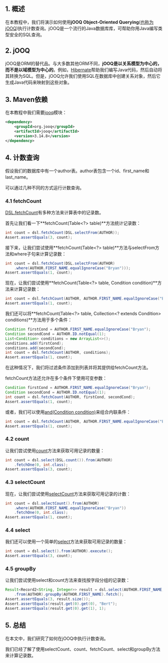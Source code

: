 ## 1. 概述

在本教程中，我们将演示如何使用**jOOQ Object-Oriented Querying**([也称为jOOQ](https://www.baeldung.com/jooq-with-spring))执行计数查询。jOOQ是一个流行的Java数据库库，可帮助你用Java编写类型安全的SQL查询。

## 2. jOOQ

jOOQ是ORM的替代品。与大多数其他ORM不同，**jOOQ是以关系模型为中心的，而不是以域模型为中心的**。例如，[Hibernate](https://www.baeldung.com/learn-jpa-hibernate)帮助我们编写Java代码，然后自动将其转换为SQL。但是，jOOQ允许我们使用SQL在数据库中创建关系对象，然后它生成Java代码来映射到这些对象。

## 3. Maven依赖

在本教程中我们需要[jooq](https://central.sonatype.com/artifact/org.jooq/jooq/3.17.8)模块：

```xml
<dependency>
    <groupId>org.jooq</groupId>
    <artifactId>jooq</artifactId>
    <version>3.14.8</version>
</dependency>
```

## 4. 计数查询

假设我们的数据库中有一个author表。author表包含一个id、first_name和last_name。

可以通过几种不同的方式运行计数查询。

### 4.1 fetchCount

[DSL.fetchCount](https://www.jooq.org/javadoc/latest/org.jooq/org/jooq/DSLContext.html#fetchCount(org.jooq.Select))有多种方法来计算表中的记录数。

首先让我们看一下**fetchCount(Table<?\> table)**方法统计记录数：

```java
int count = dsl.fetchCount(DSL.selectFrom(AUTHOR));
Assert.assertEquals(3, count);
```

接下来，让我们尝试使用**fetchCount(Table<?\> table)**方法与selectFrom方法和where子句来计算记录数：

```java
int count = dsl.fetchCount(DSL.selectFrom(AUTHOR)
    .where(AUTHOR.FIRST_NAME.equalIgnoreCase("Bryan")));
Assert.assertEquals(1, count);
```

现在，让我们尝试使用**fetchCount(Table<?> table, Condition condition)**方法来计算记录数：

```java
int count = dsl.fetchCount(AUTHOR, AUTHOR.FIRST_NAME.equalIgnoreCase("Bryan"));
Assert.assertEquals(1, count);
```

我们还可以将**fetchCount(Table<?\> table, Collection<? extends Condition\> conditions)**方法用于多个条件：

```java
Condition firstCond = AUTHOR.FIRST_NAME.equalIgnoreCase("Bryan");
Condition secondCond = AUTHOR.ID.notEqual(1);
List<Condition> conditions = new ArrayList<>();
conditions.add(firstCond);
conditions.add(secondCond);
int count = dsl.fetchCount(AUTHOR, conditions);
Assert.assertEquals(1, count);
```

在这种情况下，我们将过滤条件添加到列表并将其提供给fetchCount方法。

fetchCount方法还允许在多个条件下使用可变参数：

```java
Condition firstCond = AUTHOR.FIRST_NAME.equalIgnoreCase("Bryan");
Condition secondCond = AUTHOR.ID.notEqual(1);
int count = dsl.fetchCount(AUTHOR, firstCond, secondCond);
Assert.assertEquals(1, count);
```

或者，我们可以使用[and(Condition condition)](https://www.jooq.org/javadoc/latest/org.jooq/org/jooq/Condition.html#and(org.jooq.Condition))来组合内联条件：

```java
int count = dsl.fetchCount(AUTHOR, AUTHOR.FIRST_NAME.equalIgnoreCase("Bryan").and(AUTHOR.ID.notEqual(1)));
Assert.assertEquals(1, count);
```

### 4.2 count

让我们尝试使用[count](https://www.jooq.org/javadoc/latest/org.jooq/org/jooq/impl/DSL.html#count())方法来获取可用记录的数量：

```java
int count = dsl.select(DSL.count()).from(AUTHOR)
    .fetchOne(0, int.class);
Assert.assertEquals(3, count);
```

### 4.3 selectCount

现在，让我们尝试使用[selectCount](https://www.jooq.org/javadoc/latest/org.jooq/org/jooq/DSLContext.html#selectCount())方法来获取可用记录的计数：

```java
int count = dsl.selectCount().from(AUTHOR)
    .where(AUTHOR.FIRST_NAME.equalIgnoreCase("Bryan"))
    .fetchOne(0, int.class);
Assert.assertEquals(1, count);
```

### 4.4 select

我们还可以使用一个简单的[select](https://www.jooq.org/javadoc/latest/org.jooq/org/jooq/DSLContext.html#select(java.util.Collection))方法来获取可用记录的数量：

```java
int count = dsl.select().from(AUTHOR).execute();
Assert.assertEquals(3, count);
```

### 4.5 groupBy

让我们尝试使用select和count方法来查找按字段分组的记录数：

```java
Result<Record2<String, Integer>> result = dsl.select(AUTHOR.FIRST_NAME, DSL.count())
    .from(AUTHOR).groupBy(AUTHOR.FIRST_NAME).fetch();
Assert.assertEquals(3, result.size());
Assert.assertEquals(result.get(0).get(0), "Bert");
Assert.assertEquals(result.get(0).get(1), 1);
```

## 5. 总结

在本文中，我们研究了如何在jOOQ中执行计数查询。

我们已经了解了使用selectCount、count、fetchCount、select和groupBy方法来计算记录数。